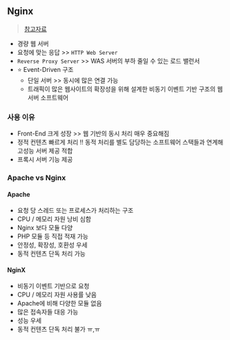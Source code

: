## Nginx
> [참고자료](https://velog.io/@jjhstoday/NginX-NginX%EB%9E%80)
- 경량 웹 서버
- 요청에 맞는 응답 >> `HTTP Web Server`
- `Reverse Proxy Server` >> WAS 서버의 부하 줄일 수 있는 로드 밸런서
- ⭐ Event-Driven 구조
  - 단일 서버 >> 동시에 많은 연결 가능
  - 트래픽이 많은 웹사이트의 확장성을 위해 설계한 비동기 이벤트 기반 구조의 웹서버 소프트웨어

### 사용 이유
- Front-End 크게 성장 >> 웹 기반의 동시 처리 매우 중요해짐
- 정적 컨텐츠 빠르게 처리 !! 동적 처리를 별도 담당하는 소프트웨어 스택들과 연계해 고성능 서버 제공 적합
- 프록시 서버 기능 제공

### Apache vs Nginx
#### Apache
- 요청 당 스레드 또는 프로세스가 처리하는 구조
- CPU / 메모리 자원 낭비 심함
- Nginx 보다 모듈 다양
- PHP 모듈 등 직접 적재 가능
- 안정성, 확장성, 호환성 우세
- 동적 컨텐츠 단독 처리 가능

#### NginX
- 비동기 이벤트 기반으로 요청
- CPU / 메모리 자원 사용률 낮음
- Apache에 비해 다양한 모듈 없음
- 많은 접속자들 대응 가능
- 성능 우세
- 동적 컨텐츠 단독 처리 불가 ㅠ,ㅠ
